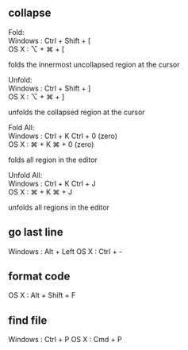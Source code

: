 ## collapse
Fold:  
Windows : Ctrl + Shift + [   
OS X    : ⌥ + ⌘ + [  

folds the innermost uncollapsed region at the cursor

Unfold:  
Windows : Ctrl + Shift + ]  
OS X    : ⌥ + ⌘ + ]  

unfolds the collapsed region at the cursor

Fold All:  
Windows : Ctrl + K Ctrl + 0 (zero)  
OS X    : ⌘ + K ⌘ + 0 (zero)  

folds all region in the editor

Unfold All:  
Windows : Ctrl + K Ctrl + J  
OS X    : ⌘ + K ⌘ + J  

unfolds all regions in the editor

## go last line  
Windows : Alt + Left
OS X    : Ctrl + -  

## format code  
OS X : Alt + Shift + F  

## find file
Windows : Ctrl + P
OS X    : Cmd + P
